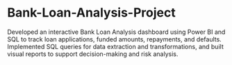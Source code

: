 # Bank-Loan-Analysis-Project
Developed an interactive Bank Loan Analysis dashboard using Power BI and SQL to track loan applications, funded amounts, repayments, and defaults. Implemented SQL queries for data extraction and transformations, and built visual reports to support decision-making and risk analysis.
